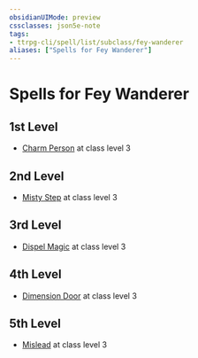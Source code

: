 ```yaml
---
obsidianUIMode: preview
cssclasses: json5e-note
tags:
- ttrpg-cli/spell/list/subclass/fey-wanderer
aliases: ["Spells for Fey Wanderer"]
---
```

# Spells for Fey Wanderer

## 1st Level

- [Charm Person](3-Mechanics/CLI/spells/charm-person.md "PHB") at class level 3

## 2nd Level

- [Misty Step](3-Mechanics/CLI/spells/misty-step.md "PHB") at class level 3

## 3rd Level

- [Dispel Magic](3-Mechanics/CLI/spells/dispel-magic.md "PHB") at class level 3

## 4th Level

- [Dimension Door](3-Mechanics/CLI/spells/dimension-door.md "PHB") at class level 3

## 5th Level

- [Mislead](3-Mechanics/CLI/spells/mislead.md "PHB") at class level 3